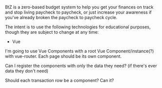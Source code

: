 BtZ is a zero-based budget system to help you get your finances on track and stop living paycheck to paycheck, or just increase your awareness if you've already broken the paycheck to paycheck cycle.

The intent is to use the following technologies for educational purposes, though they are subject to change at any time:
- Vue

I'm going to use Vue Components with a root Vue Component/instance(?) with vue-router. Each page should be its own component.

Can I register the components with only the data they need? (if there's ever data they don't need)


Should each transaction row be a component? Can it?
